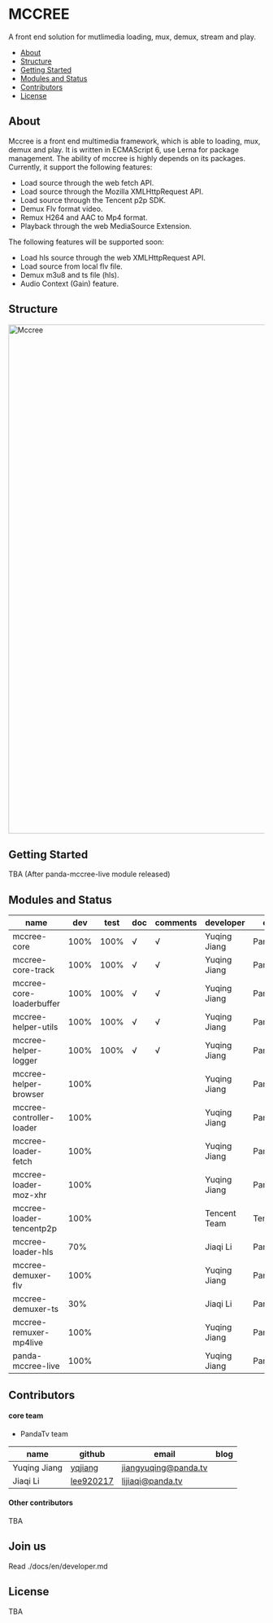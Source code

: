 # MCCREE

A front end solution for mutlimedia loading, mux, demux, stream and play.

- [About](#about)
- [Structure](#structure)
- [Getting Started](#getting-started)
- [Modules and Status](#modules-and-status)
- [Contributors](#license)
- [License](#license)

## About

Mccree is a front end multimedia framework, which is able to loading, mux, demux and play. It is written in ECMAScript 6, use Lerna for package management. The ability of mccree is highly depends on its packages. Currently, it support the following features:
- Load source through the web fetch API.
- Load source through the Mozilla XMLHttpRequest API.
- Load source through the Tencent p2p SDK.
- Demux Flv format video.
- Remux H264 and AAC to Mp4 format.
- Playback through the web MediaSource Extension.
  
The following features will be supported soon:

- Load hls source through the web XMLHttpRequest API.
- Load source from local flv file.
- Demux m3u8 and ts file (hls).
- Audio Context (Gain) feature.


## Structure

<img alt="Mccree" src="https://www.processon.com/chart_image/59817f6fe4b06886663b776b.png" width="1000">


## Getting Started
TBA (After panda-mccree-live module released)

## Modules and Status
|name|dev|test|doc|comments|developer|org|status|
|---|---|---|---|---|---|---|---|
|mccree-core|100%|100%|√|√|Yuqing Jiang|PandaTv|realesed|
|mccree-core-track|100%|100%|√|√|Yuqing Jiang|PandaTv|realesed|
|mccree-core-loaderbuffer|100%|100%|√|√|Yuqing Jiang|PandaTv|realesed|
|mccree-helper-utils|100%|100%|√|√|Yuqing Jiang|PandaTv|realesed|
|mccree-helper-logger|100%|100%|√|√|Yuqing Jiang|PandaTv|realesed|
|mccree-helper-browser|100%||||Yuqing Jiang|PandaTv|---|
|mccree-controller-loader|100%||||Yuqing Jiang|PandaTv|---|
|mccree-loader-fetch|100%||||Yuqing Jiang|PandaTv|---|
|mccree-loader-moz-xhr|100%||||Yuqing Jiang|PandaTv|---|
|mccree-loader-tencentp2p|100%||||Tencent Team|Tencent|availible soon|
|mccree-loader-hls|70%||||Jiaqi Li|PandaTv|---|
|mccree-demuxer-flv|100%||||Yuqing Jiang|PandaTv|---|
|mccree-demuxer-ts|30%||||Jiaqi Li|PandaTv|---|
|mccree-remuxer-mp4live|100%||||Yuqing Jiang|PandaTv|---|
|panda-mccree-live|100%||||Yuqing Jiang|PandaTv|---|


## Contributors

#### core team
- PandaTv team

|name|github|email|blog|
|---|---|---|---|
|Yuqing Jiang|[yqjiang](https://github.com/yqjiang)|jiangyuqing@panda.tv||
|Jiaqi Li|[lee920217](https://github.com/lee920217)|lijiaqi@panda.tv||

#### Other contributors
TBA 

## Join us
Read ./docs/en/developer.md

## License
TBA
